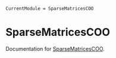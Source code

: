 ```@meta
CurrentModule = SparseMatricesCOO
```

# SparseMatricesCOO

Documentation for [SparseMatricesCOO](https://github.com/JuliaSmoothOptimizers/SparseMatricesCOO.jl).
